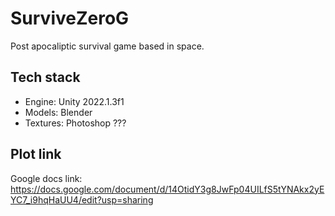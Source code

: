 # SurviveZeroG
Post apocaliptic survival game based in space.

## Tech stack
* Engine: Unity 2022.1.3f1
* Models: Blender
* Textures: Photoshop ???

## Plot link
Google docs link: https://docs.google.com/document/d/14OtidY3g8JwFp04UILfS5tYNAkx2yEYC7_i9hqHaUU4/edit?usp=sharing